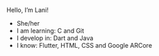Hello, I’m Lani!
- She/her
- I am learning: C and Git
- I develop in: Dart and Java
- I know: Flutter, HTML, CSS and Google ARCore 

<!---
LaniW/LaniW is a ✨ special ✨ repository because its `README.md` (this file) appears on your GitHub profile.
You can click the Preview link to take a look at your changes.
--->
